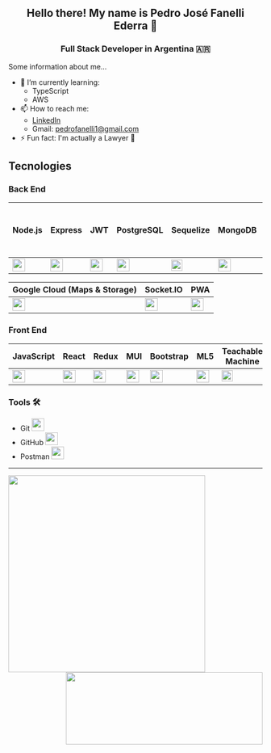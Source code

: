 

<div align="center">
  
  ## Hello there! My name is Pedro José Fanelli Ederra 🧐

</div>

<div align="center">
  
  ### Full Stack Developer in Argentina 🇦🇷

</div>

Some information about me...

- 🌱 I’m currently learning:
  - TypeScript
  - AWS
- 📫 How to reach me: 
  - [LinkedIn](https://www.linkedin.com/in/pedro-fanelli/)
  - Gmail: pedrofanelli1@gmail.com
- ⚡ Fun fact: I'm actually a Lawyer 📖

## Tecnologies

### Back End

Node.js | Express | JWT | PostgreSQL | Sequelize | MongoDB | Mongoose | AWS (S3, R53, EB, CF) |
--------|---------|-----|------------|-----------|---------|----------|-----------------------|
<img style="width:25px" src="https://user-images.githubusercontent.com/94872647/227662838-6919336c-578b-42e9-bdad-cd70cb16b5f2.png" />   | <img style="width:25px" src="https://user-images.githubusercontent.com/94872647/227771468-b84ffce0-c776-4b02-a7f7-bc5eb5bc6f8e.png" /> | <img style="width:25px" src="https://media.licdn.com/dms/image/D4D12AQHW9aRSWIOMxQ/article-cover_image-shrink_600_2000/0/1657421703592?e=2147483647&v=beta&t=nKygyfSDFwgPdEoC-nEkogMS0527SBa8z8D_FqUr-us" /> | <img style="width:25px" src="https://user-images.githubusercontent.com/94872647/227740036-7f892401-2c8c-470f-b097-f05402428909.png" /> | <img style="width:22px" src="https://seeklogo.com/images/S/sequelize-logo-9A5075DB9F-seeklogo.com.png" /> | <img style="width:25px" src="https://user-images.githubusercontent.com/94872647/227740282-331ce102-7c82-4a1a-9c71-84f8701ce863.png" /> | <img style="width:25px" src="https://user-images.githubusercontent.com/94872647/227740130-e2b772f1-f1af-47b8-86eb-de3bf9cb8128.png" /> | <img style="width:25px" src="https://cdn.analyticsvidhya.com/wp-content/uploads/2023/01/AWS-Logo.png" /> |

Google Cloud (Maps & Storage) | Socket.IO | PWA |
------------------------------|-----------|-----|
<img style="width:25px" src="https://logos-world.net/wp-content/uploads/2021/02/Google-Cloud-Emblem.png" /> | <img style="width:25px" src="https://upload.wikimedia.org/wikipedia/commons/thumb/9/96/Socket-io.svg/1200px-Socket-io.svg.png" /> | <img style="width:25px" src="https://desarrolloweb.com/storage/tag_images/actual/VkZe5Z1PKYJNbH4fz5IsXSJPDrmFC5fXEaxfaxSF.png" /> |

### Front End

JavaScript | React | Redux | MUI | Bootstrap | ML5 | Teachable Machine |
-----------|-------|-------|-----|-----------|-----|-------------------|
<img style="width:25px" src="https://user-images.githubusercontent.com/94872647/227661380-d006501a-6542-4ace-b960-af73447782c9.png" /> | <img style="width:25px" src="https://user-images.githubusercontent.com/94872647/227661750-38140331-323f-463f-aa24-58a3288db850.png" /> | <img style="width:25px" src="https://user-images.githubusercontent.com/94872647/227662273-687c6085-4e08-4839-a51d-255bf5e68d2d.png" /> | <img style="width:25px" src="https://user-images.githubusercontent.com/94872647/227740867-47ba0184-ddf4-47e4-a9e1-a4eb95b2a7b1.png" /> | <img style="width:25px" src="https://user-images.githubusercontent.com/94872647/227771085-becaffb9-beb3-498d-af1a-a52de5c3e59c.png" /> | <img style="width:25px" src="https://ml5js.org/static/ml5_logo_purple-88e082b8dc81d8729f95bcc092db90c5.png" /> | <img style="width:22px" src="https://i.ytimg.com/an/T2qQGqZxkD0/0f04f0b2-a39a-4621-8bb5-1f5f7bf9bf10_mq.jpg?v=5dc445a2" /> |

### Tools 🛠️

- Git <img style="width:25px" src="https://user-images.githubusercontent.com/94872647/227739710-8454480e-1dea-4e23-bf46-f4259906c8f3.png" />
- GitHub <img style="width:25px" src="https://user-images.githubusercontent.com/94872647/227739739-fdc20972-d759-4b2f-aaf8-e640d3cac324.png" />
- Postman <img style="width:25px" src="https://camo.githubusercontent.com/1c99446e09edc2a2074cb221476d461488b89231ae00496da6e6e15cde24352c/68747470733a2f2f696d672e69636f6e73382e636f6d2f65787465726e616c2d74616c2d72657669766f2d636f6c6f722d74616c2d72657669766f2f3531322f65787465726e616c2d706f73746d616e2d69732d7468652d6f6e6c792d636f6d706c6574652d6170692d646576656c6f706d656e742d656e7669726f6e6d656e742d6c6f676f2d636f6c6f722d74616c2d72657669766f2e706e67" />
  
<hr></hr>

<a href="https://github.com/pedrofanelli" style="margin-right:385px">
  <img style="width:390px" align="left" src="https://github-readme-stats.vercel.app/api?username=pedrofanelli&show_icons=true&theme=radical" />
</a>

<a href="https://github.com/pedrofanelli" >
  <img style="width:390px;height:143px" align="right" src="https://github-readme-stats.vercel.app/api/top-langs/?username=pedrofanelli" />
</a>
